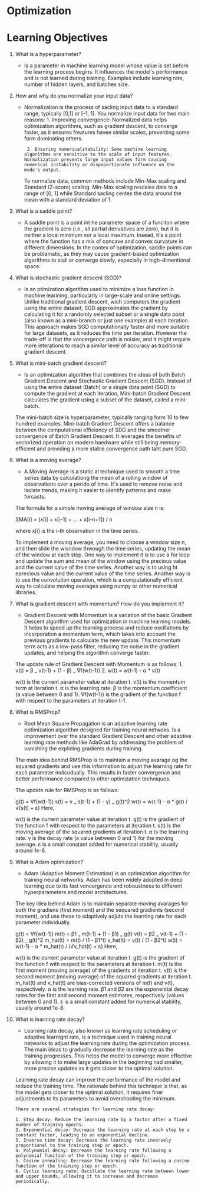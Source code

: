 # Optimization

# Learning Objectives

1.  What is a hyperparameter?

    - Is a parameter in machine learning model whose value is set before the learning process begins. It influences the model's performance and is not learned during training. Examples include learning rate, number of hidden layers, and batches size.

2.  How and why do you normalize your input data?

    - Normalization is the process of sacling input data to a standard range, typically \[0,1] or [-1, 1]. You normalize input data for two main reasons: 1. Improving convergence: Normalized data helps optimization algorithms, such as gradient descent, to converge faster, as it ensures freatures havee similar scales, preventing some form dominating others.

           2. Ensuring numericalstability: Some machine learning algorithms are sensitive to the scale of input features. Normalization prevents large input values form causing numerical instability or dispoportionate influence on the mode's output.

      To normalize data, common methods include Min-Max scaling and Standard (Z-score) scaling. Min-Max scaling rescales data to a range of [0, 1]
      while Standard sacling centes the data around the mean with a standard deviation of 1.

3.  What is a saddle point?

    - A saddle point is a point int he parameter space of a funciton where the gradient is zero (i.e., all partial derivatives are zero), but it is neither a local minimum nor a local maximum. Insead, it's a point where the function has a mix of concave and convex curvature in different dimensions. In the contex of optimization, saddle points can be problematic, as they may cause gradient-based optimization algorithms to stall or converge slowly, especially in high-dimentional space.

4.  What is stochastic gradient descent (SGD)?

    - Is an ptimization algorithm used to minimize a loss function in machine learining, particularly in large-scale and online settings. Unlike traditional gradient descent, wich computers the gradient using the entire dataset, SGD approximates the gradient by calculating it for a randomly selected subset or a single data point (also known as a mini-branch or just one example) at each iteration. This approach makes SGD computationally faster and more suitable for large datasets, as it reduces the time per iteration. However the trade-off is that the voncergence path is noisier, and it might require more interations to reach a similar level of accuracy as traditional gradient descent.

5.  What is mini-batch gradient descent?

    - Is an optimization algorithm that combines the ideas of both Batch Gradient Descent and Stochastic Gradient Descent (SGD). Instead of using the entire dataset (Batch) or a single data point (SGD) to compute the gradient at each iteration, Mini-batch Gradient Descent calculates the gradient using a subset of the dataset, called a mini-batch.

    The mini-batch size is hyperparameter, typically ranging form 10 to few hundred examples. Mini-batch Gradient Descent offers a balance between the computational efficiency of SDG and the smoother convergence of Batch Gradient Descent. It leverages the benefits of vectorized operation on modern haedware while still being memory-efficient and providing a more stable convergence path taht pure SGD.

6.  What is a moving average?

    - A Moving Average is a static al technique used to smooth a time series data by calculationg the mean of a rolling window of observations over a perido of time. It's used to remove noise and isolate trends, making it easier to identify patterns and make forcasts.

    The formula for a simple moving average of window size n is:

    SMA[i] = (x[i] + x[i-1] + ... + x[i-n+1]) / n

    where x[i] is the i-th observation in the time series.

    To implement a moving average, you need to choose a window size n, and then slide the wisndow thwough the time series, updating the mean of the window at each step. One way to implement it is to use a for loop and update the sum and mean of the window using the precious value and the current calue of the time series. Another way is to using ht eprecious value and the current value of the time series. Another way is to use the convolution operation, which is a computationally efficient way to calculate moving averages using numpy or other numerical libraries.

7.  What is gradient descent with momentum? How do you implement it?

    - Gradient Descent with Momentum is a variation of the basic Gradient Descent algorithm used for optimization in machine learning models. It helps to speed up the learning process and reduce oscillations by incorporation a momentum term, which takes into account the previous gradients to calculate the new update. This momentum term acts as a low-pass filter, reducing the noise in the gradient updates, and helping the algorithm converge faster.

    The update rule of Gradient Descent with Momentum is as follows: 1. v(t) = β _ v(t-1) + (1 - β) _ ∇f(w(t-1)) 2. w(t) = w(t-1) - α \* v(t)

    w(t) is the current parameter value at iteration t.
    v(t) is the momentum term at iteration t.
    α is the learning rate.
    β is the momentum coefficient (a value between 0 and 1).
    ∇f(w(t-1)) is the gradient of the function f with respect to the parameters at iteration t-1.

8.  What is RMSProp?

    - Root Mean Square Propagation is an adaptive learning rate optimization algorithm designed for training neural netwoks. Is a improvement over the standard Gradient Descent and other adaptive learning rate methods like AdaGrad by addressing the problem of vanishing the expliding gradients during training.

    The main idea behind RMSProp is to maintain a moving avarage og the squared gradients and use this information to adjust the learning rate for each parameter indicudually. This results in faster convergence and better performance compared to other optimization techniques.

    The update rule for RMSProp is as follows:

    g(t) = ∇f(w(t-1))
    s(t) = γ _ s(t-1) + (1 - γ) _ g(t)^2
    w(t) = w(t-1) - α \* g(t) / √(s(t) + ε)
    Here,

    w(t) is the current parameter value at iteration t.
    g(t) is the gradient of the function f with respect to the parameters at iteration t.
    s(t) is the moving average of the squared gradients at iteration t.
    α is the learning rate.
    γ is the decay rate (a value between 0 and 1) for the moving average.
    ε is a small constant added for numerical stability, usually around 1e-8.

9.  What is Adam optimization?

    - Adam (Adaptive Moment Estimation) is an optimization algorithm for training neural networks. Adam has been widely adopted in deep learning due to its fast voncergence and roboustness to different hyperparameters and model architectures.

    The key idea behind Adam is to maintain separate moving avarages for both the gradiens (first moment) and the sequared gradients (second moment), and use these to adaptively adjuts the learning rate for each parameter individually.

    g(t) = ∇f(w(t-1))
    m(t) = β1 _ m(t-1) + (1 - β1) _ g(t)
    v(t) = β2 _ v(t-1) + (1 - β2) _ g(t)^2
    m_hat(t) = m(t) / (1 - β1^t)
    v_hat(t) = v(t) / (1 - β2^t)
    w(t) = w(t-1) - α \* m_hat(t) / (√v_hat(t) + ε)
    Here,

    w(t) is the current parameter value at iteration t.
    g(t) is the gradient of the function f with respect to the parameters at iteration t.
    m(t) is the first moment (moving average) of the gradients at iteration t.
    v(t) is the second moment (moving average) of the squared gradients at iteration t.
    m_hat(t) and v_hat(t) are bias-corrected versions of m(t) and v(t), respectively.
    α is the learning rate.
    β1 and β2 are the exponential decay rates for the first and second moment estimates, respectively (values between 0 and 1).
    ε is a small constant added for numerical stability, usually around 1e-8.

10. What is learning rate decay?

    - Learning rate decay, also known as learning rate scheduling or adaptive learnignt rate, is a technique used in training neural networks to adjust the learning rate during the optimization process. The main ideas to gradually decrease the learning rate as the training progresses. This helps the model to converge more effective by allowing it to make large updates in the beginning nad smaller, more precise updates as it gets closer to the optimal solution.

    Learning rate decay can improve the performance of the model and reduce the training time. The rationale behind this technique is that, as the model gets closer to the optimal solution, it requires finer adjustments to its parameters to avoid overshooting the minimum.

        There are several strategies for learning rate decay:

        1. Step decay: Reduce the learning rate by a factor after a fixed number of training epochs.
        2. Exponential decay: Decrease the learning rate at each step by a constant factor, leading to an exponential decline.
        3. Inverse time decay: Decrease the learning rate inversely proportional to the training step or epoch.
        4. Polynomial decay: Decrease the learning rate following a polynomial function of the training step or epoch.
        5. Cosine annealing: Decrease the learning rate following a cosine function of the training step or epoch.
        6. Cyclic learning rate: Oscillate the learning rate between lower and upper bounds, allowing it to increase and decrease periodically.
